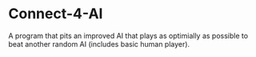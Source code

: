 # Connect-4-AI

A program that pits an improved AI that plays as optimially as possible to beat another random AI (includes basic human player).
